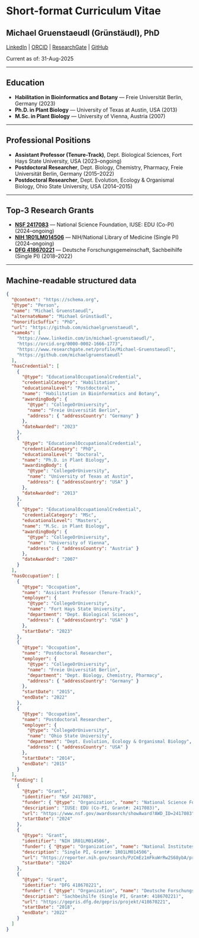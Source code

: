 # Short-format Curriculum Vitae  
## Michael Gruenstaeudl (Grünstäudl), PhD

[LinkedIn](https://www.linkedin.com/in/michael-gruenstaeudl/) | [ORCID](https://orcid.org/0000-0002-1666-1773) | [ResearchGate](https://www.researchgate.net/profile/Michael-Gruenstaeudl) | [GitHub](https://github.com/michaelgruenstaeudl)  


Current as of: 31-Aug-2025

---

## Education
- **Habilitation in Bioinformatics and Botany** — Freie Universität Berlin, Germany (2023)  
- **Ph.D. in Plant Biology** — University of Texas at Austin, USA (2013)  
- **M.Sc. in Plant Biology** — University of Vienna, Austria (2007)  

---

## Professional Positions
- **Assistant Professor (Tenure-Track)**, Dept. Biological Sciences, Fort Hays State University, USA (2023–ongoing)  
- **Postdoctoral Researcher**, Dept. Biology, Chemistry, Pharmacy, Freie Universität Berlin, Germany (2015–2022)  
- **Postdoctoral Researcher**, Dept. Evolution, Ecology & Organismal Biology, Ohio State University, USA (2014–2015)  

---

## Top-3 Research Grants
- **[NSF 2417083](https://www.nsf.gov/awardsearch/showAward?AWD_ID=2417083)** — National Science Foundation, IUSE: EDU (Co-PI) (2024–ongoing)  
- **[NIH 1R01LM014506](https://reporter.nih.gov/search/PzCmEz1mFkuWrRw2S68ybA/project-details/10858197)** — NIH/National Library of Medicine (Single PI) (2024–ongoing)  
- **[DFG 418670221](https://gepris.dfg.de/gepris/projekt/418670221)** — Deutsche Forschungsgemeinschaft, Sachbeihilfe (Single PI) (2018–2022)  

---

## Machine-readable structured data

```json
{
  "@context": "https://schema.org",
  "@type": "Person",
  "name": "Michael Gruenstaeudl",
  "alternateName": "Michael Grünstäudl",
  "honorificSuffix": "PhD",
  "url": "https://github.com/michaelgruenstaeudl",
  "sameAs": [
    "https://www.linkedin.com/in/michael-gruenstaeudl/",
    "https://orcid.org/0000-0002-1666-1773",
    "https://www.researchgate.net/profile/Michael-Gruenstaeudl",
    "https://github.com/michaelgruenstaeudl"
  ],
  "hasCredential": [
    {
      "@type": "EducationalOccupationalCredential",
      "credentialCategory": "Habilitation",
      "educationalLevel": "Postdoctoral",
      "name": "Habilitation in Bioinformatics and Botany",
      "awardingBody": {
        "@type": "CollegeOrUniversity",
        "name": "Freie Universität Berlin",
        "address": { "addressCountry": "Germany" }
      },
      "dateAwarded": "2023"
    },
    {
      "@type": "EducationalOccupationalCredential",
      "credentialCategory": "PhD",
      "educationalLevel": "Doctoral",
      "name": "Ph.D. in Plant Biology",
      "awardingBody": {
        "@type": "CollegeOrUniversity",
        "name": "University of Texas at Austin",
        "address": { "addressCountry": "USA" }
      },
      "dateAwarded": "2013"
    },
    {
      "@type": "EducationalOccupationalCredential",
      "credentialCategory": "MSc",
      "educationalLevel": "Masters",
      "name": "M.Sc. in Plant Biology",
      "awardingBody": {
        "@type": "CollegeOrUniversity",
        "name": "University of Vienna",
        "address": { "addressCountry": "Austria" }
      },
      "dateAwarded": "2007"
    }
  ],
  "hasOccupation": [
    {
      "@type": "Occupation",
      "name": "Assistant Professor (Tenure-Track)",
      "employer": {
        "@type": "CollegeOrUniversity",
        "name": "Fort Hays State University",
        "department": "Dept. Biological Sciences",
        "address": { "addressCountry": "USA" }
      },
      "startDate": "2023"
    },
    {
      "@type": "Occupation",
      "name": "Postdoctoral Researcher",
      "employer": {
        "@type": "CollegeOrUniversity",
        "name": "Freie Universität Berlin",
        "department": "Dept. Biology, Chemistry, Pharmacy",
        "address": { "addressCountry": "Germany" }
      },
      "startDate": "2015",
      "endDate": "2022"
    },
    {
      "@type": "Occupation",
      "name": "Postdoctoral Researcher",
      "employer": {
        "@type": "CollegeOrUniversity",
        "name": "Ohio State University",
        "department": "Dept. Evolution, Ecology & Organismal Biology",
        "address": { "addressCountry": "USA" }
      },
      "startDate": "2014",
      "endDate": "2015"
    }
  ],
  "funding": [
    {
      "@type": "Grant",
      "identifier": "NSF 2417083",
      "funder": { "@type": "Organization", "name": "National Science Foundation" },
      "description": "IUSE: EDU (Co-PI, Grant#: 2417083)",
      "url": "https://www.nsf.gov/awardsearch/showAward?AWD_ID=2417083",
      "startDate": "2024"
    },
    {
      "@type": "Grant",
      "identifier": "NIH 1R01LM014506",
      "funder": { "@type": "Organization", "name": "National Institutes of Health -- National Library of Medicine" },
      "description": "Single PI, Grant#: 1R01LM014506",
      "url": "https://reporter.nih.gov/search/PzCmEz1mFkuWrRw2S68ybA/project-details/10858197",
      "startDate": "2024"
    },
    {
      "@type": "Grant",
      "identifier": "DFG 418670221",
      "funder": { "@type": "Organization", "name": "Deutsche Forschungsgemeinschaft" },
      "description": "Sachbeihilfe (Single PI, Grant#: 418670221)",
      "url": "https://gepris.dfg.de/gepris/projekt/418670221",
      "startDate": "2018",
      "endDate": "2022"
    }
  ]
}
